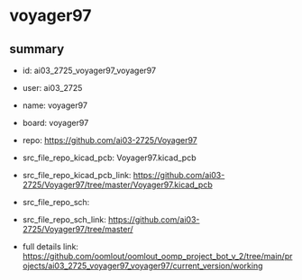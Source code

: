 # voyager97
 
## summary 
* id: ai03_2725_voyager97_voyager97
* user: ai03_2725
* name: voyager97
* board: voyager97
* repo: https://github.com/ai03-2725/Voyager97
* src_file_repo_kicad_pcb: Voyager97.kicad_pcb
* src_file_repo_kicad_pcb_link: https://github.com/ai03-2725/Voyager97/tree/master/Voyager97.kicad_pcb


* src_file_repo_sch: 
* src_file_repo_sch_link: https://github.com/ai03-2725/Voyager97/tree/master/
* full details link: https://github.com/oomlout/oomlout_oomp_project_bot_v_2/tree/main/projects/ai03_2725_voyager97_voyager97/current_version/working  






